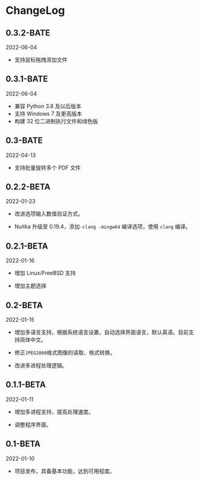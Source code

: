 # ChangeLog

## 0.3.2-BATE

2022-06-04

- 支持鼠标拖拽添加文件

## 0.3.1-BATE

2022-06-04

- 兼容 Python 3.8 及以后版本
- 支持 Windows 7 及更高版本
- 构建 32 位二进制执行文件和绿色版

## 0.3-BATE

2022-04-13

- 支持批量旋转多个 PDF 文件



## 0.2.2-BETA

2022-01-23

- 改进选项输入数值验证方式。

- Nuitka 升级至 0.19.4，添加`-clang -mingw64` 编译选项，使用 `clang` 编译。



## 0.2.1-BETA

2022-01-16

- 增加 Linux/FreeBSD 支持

- 增加主题选择



## 0.2-BETA

2022-01-15

- 增加多语言支持，根据系统语言设置，自动选择界面语言，默认英语。目前支持简体中文。

- 修正`JPEG2000`格式图像的读取、格式转换。
- 改进多进程处理逻辑。



## 0.1.1-BETA

2022-01-11

- 增加多进程支持，提高处理速度。

- 调整程序界面。



## 0.1-BETA

2022-01-10

- 项目发布，具备基本功能，达到可用程度。